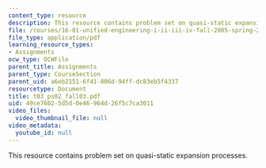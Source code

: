 ```yaml
---
content_type: resource
description: This resource contains problem set on quasi-static expansion processes.
file: /courses/16-01-unified-engineering-i-ii-iii-iv-fall-2005-spring-2006/49ce76025d5d0e46964d26f5c7ca3011_t03_ps02_fall03.pdf
file_type: application/pdf
learning_resource_types:
- Assignments
ocw_type: OCWFile
parent_title: Assignments
parent_type: CourseSection
parent_uid: a6eb2151-6f41-806d-94ff-dc83eb5f4337
resourcetype: Document
title: t03_ps02_fall03.pdf
uid: 49ce7602-5d5d-0e46-964d-26f5c7ca3011
video_files:
  video_thumbnail_file: null
video_metadata:
  youtube_id: null
---
```

This resource contains problem set on quasi-static expansion processes.